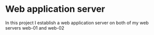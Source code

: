 # Web application server
In this project I establish a web application server on both of my web servers web-01 and web-02